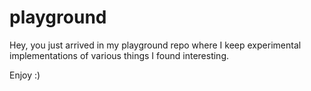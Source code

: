 # playground

Hey, you just arrived in my playground repo where I keep experimental implementations of various things I found interesting.

Enjoy :)